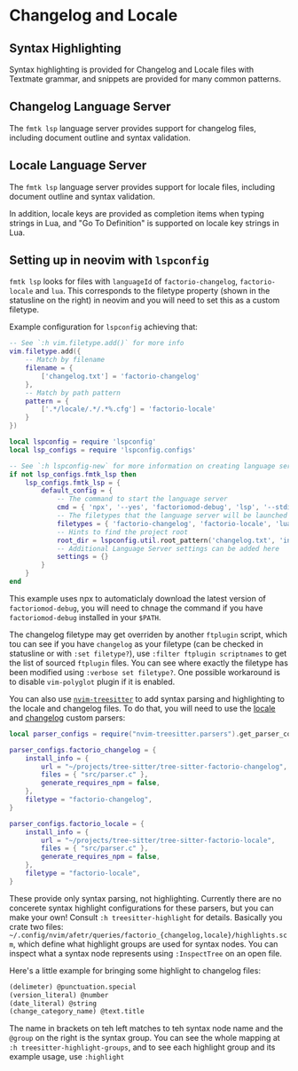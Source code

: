 # Changelog and Locale

## Syntax Highlighting

Syntax highlighting is provided for Changelog and Locale files with Textmate grammar, and snippets are provided for many common patterns.

## Changelog Language Server

The `fmtk lsp` language server provides support for changelog files, including document outline and syntax validation.

## Locale Language Server

The `fmtk lsp` language server provides support for locale files, including document outline and syntax validation.

In addition, locale keys are provided as completion items when typing strings in Lua, and "Go To Definition" is supported on locale key strings in Lua.

## Setting up in neovim with `lspconfig`

`fmtk lsp` looks for files with `languageId` of `factorio-changelog`, `factorio-locale` and `lua`. This corresponds to the filetype property (shown in the statusline on the right) in neovim and you will need to set this as a custom filetype.

Example configuration for `lspconfig` achieving that:

```lua
-- See `:h vim.filetype.add()` for more info
vim.filetype.add({
    -- Match by filename
    filename = {
        ['changelog.txt'] = 'factorio-changelog'
    },
    -- Match by path pattern
    pattern = {
        ['.*/locale/.*/.*%.cfg'] = 'factorio-locale'
    }
})

local lspconfig = require 'lspconfig'
local lsp_configs = require 'lspconfig.configs'

-- See `:h lspconfig-new` for more information on creating language server configs
if not lsp_configs.fmtk_lsp then
    lsp_configs.fmtk_lsp = {
        default_config = {
            -- The command to start the language server
            cmd = { 'npx', '--yes', 'factoriomod-debug', 'lsp', '--stdio' },
            -- The filetypes that the language server will be launched for
            filetypes = { 'factorio-changelog', 'factorio-locale', 'lua' },
            -- Hints to find the project root
            root_dir = lspconfig.util.root_pattern('changelog.txt', 'info.json'),
            -- Additional Language Server settings can be added here
            settings = {}
        }
    }
end
```

This example uses npx to automaticlaly download the latest version of `factoriomod-debug`, you will need to chnage the command if you have `factoriomod-debug` installed in your `$PATH`.

The changelog filetype may get overriden by another `ftplugin` script, which tou can see if you have `changelog` as your filetype (can be checked in statusline or with `:set filetype?`), use `:filter ftplugin scriptnames` to get the list of sourced `ftplugin` files. You can see where exactly the filetype has been modified using `:verbose set filetype?`. One possible workaround is to disable `vim-polyglot` plugin if it is enabled.

You can also use [`nvim-treesitter`](https://github.com/nvim-treesitter/nvim-treesitter) to add syntax parsing and highlighting to the locale and changelog files. To do that, you will need to use the [locale](https://github.com/JohnTheCoolingFan/tree-sitter-factorio-locale) and [changelog](https://github.com/JohnTheCoolingFan/tree-sitter-factorio-changelog) custom parsers:

```lua
local parser_configs = require("nvim-treesitter.parsers").get_parser_configs()

parser_configs.factorio_changelog = {
    install_info = {
        url = "~/projects/tree-sitter/tree-sitter-factorio-changelog",
        files = { "src/parser.c" },
        generate_requires_npm = false,
    },
    filetype = "factorio-changelog",
}

parser_configs.factorio_locale = {
    install_info = {
        url = "~/projects/tree-sitter/tree-sitter-factorio-locale",
        files = { "src/parser.c" },
        generate_requires_npm = false,
    },
    filetype = "factorio-locale",
}
```

These provide only syntax parsing, not highlighting. Currently there are no concerete syntax highlight configurations for these parsers, but you can make your own! Consult `:h treesitter-highlight` for details. Basically you crate two files: `~/.config/nvim/afetr/queries/factorio_{changelog,locale}/highlights.scm`, which define what highlight groups are used for syntax nodes. You can inspect what a syntax node represents using `:InspectTree` on an open file.

Here's a little example for bringing some highlight to changelog files:
```scm
(delimeter) @punctuation.special
(version_literal) @number
(date_literal) @string
(change_category_name) @text.title
```

The name in brackets on teh left matches to teh syntax node name and the `@group` on the right is the syntax group. You can see the whole mapping at `:h treesitter-highlight-groups`, and to see each highlight group and its example usage, use `:highlight`
